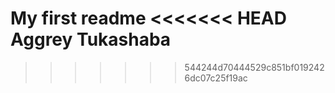 My first readme
<<<<<<< HEAD
Aggrey
Tukashaba
=======
>>>>>>> 544244d70444529c851bf0192426dc07c25f19ac
